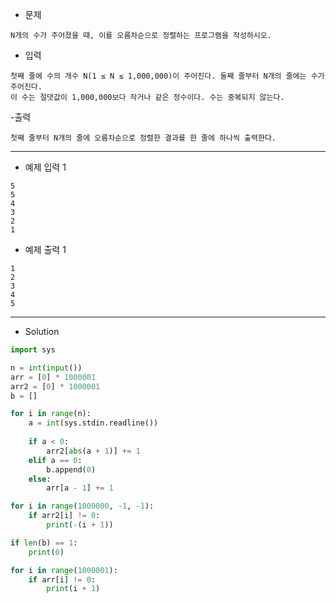 - 문제

```
N개의 수가 주어졌을 때, 이를 오름차순으로 정렬하는 프로그램을 작성하시오.
```

- 입력

```
첫째 줄에 수의 개수 N(1 ≤ N ≤ 1,000,000)이 주어진다. 둘째 줄부터 N개의 줄에는 수가 주어진다.
이 수는 절댓값이 1,000,000보다 작거나 같은 정수이다. 수는 중복되지 않는다.
```

-출력

```
첫째 줄부터 N개의 줄에 오름차순으로 정렬한 결과를 한 줄에 하나씩 출력한다.
```

---

- 예제 입력 1 

```
5
5
4
3
2
1
```

- 예제 출력 1 

```
1
2
3
4
5
```

---

- Solution

```py
import sys

n = int(input())
arr = [0] * 1000001
arr2 = [0] * 1000001
b = []

for i in range(n):
    a = int(sys.stdin.readline())
    
    if a < 0:
        arr2[abs(a + 1)] += 1
    elif a == 0:
        b.append(0)
    else:
        arr[a - 1] += 1

for i in range(1000000, -1, -1):
    if arr2[i] != 0:
        print(-(i + 1))

if len(b) == 1:
    print(0)

for i in range(1000001):
    if arr[i] != 0:
        print(i + 1)
```
